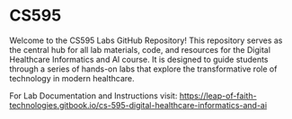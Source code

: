 # CS595
Welcome to the CS595 Labs GitHub Repository! 
This repository serves as the central hub for all lab materials, code, and resources for the Digital Healthcare Informatics and AI course. 
It is designed to guide students through a series of hands-on labs that explore the transformative role of technology in modern healthcare.

For Lab Documentation and Instructions visit:
https://leap-of-faith-technologies.gitbook.io/cs-595-digital-healthcare-informatics-and-ai
